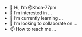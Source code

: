 - 👋 Hi, I’m @Khoa-77pm
- 👀 I’m interested in ...
- 🌱 I’m currently learning ...
- 💞️ I’m looking to collaborate on ...
- 📫 How to reach me ...

<!---
Khoa-77pm/Khoa-77pm is a ✨ special ✨ repository because its `README.md` (this file) appears on your GitHub profile.
You can click the Preview link to take a look at your changes.
--->
